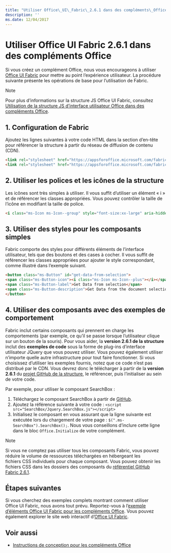 ```yaml
---
title: "Utiliser Office\_UI\_Fabric\_2.6.1 dans des compléments\_Office"
description: ''
ms.date: 12/04/2017
---
```




# <a name="use-office-ui-fabric-261-in-office-add-ins"></a>Utiliser Office UI Fabric 2.6.1 dans des compléments Office

Si vous créez un complément Office, nous vous encourageons à utiliser [Office UI Fabric](https://github.com/OfficeDev/Office-UI-Fabric) pour mettre au point l’expérience utilisateur. La procédure suivante présente les opérations de base pour l’utilisation de Fabric.  

> [!NOTE]
> Pour plus d’informations sur la structure JS Office UI Fabric, consultez [Utilisation de la structure JS d’interface utilisateur Office dans des compléments Office](../using-office-ui-fabric-js.md).

## <a name="1-set-up-fabric"></a>1. Configuration de Fabric

Ajoutez les lignes suivantes à votre code HTML dans la section d’en-tête pour référencer la structure à partir du réseau de diffusion de contenu (CDN).

```HTML
<link rel="stylesheet" href="https://appsforoffice.microsoft.com/fabric/1.0/fabric.min.css">
<link rel="stylesheet" href="https://appsforoffice.microsoft.com/fabric/1.0/fabric.components.min.css">
```


## <a name="2-use-fabric-icons-and-fonts"></a>2. Utiliser les polices et les icônes de la structure

Les icônes sont très simples à utiliser. Il vous suffit d’utiliser un élément « i » et de référencer les classes appropriées. Vous pouvez contrôler la taille de l’icône en modifiant la taille de police.

```HTML
<i class="ms-Icon ms-Icon--group" style="font-size:xx-large" aria-hidden="true"></i>
```


## <a name="3-use-styles-for-simple-components"></a>3. Utiliser des styles pour les composants simples

Fabric comporte des styles pour différents éléments de l’interface utilisateur, tels que des boutons et des cases à cocher. Il vous suffit de référencer les classes appropriées pour ajouter le style correspondant, comme illustré dans l’exemple suivant.

```HTML
<button class="ms-Button" id="get-data-from-selection">
<span class="ms-Button-icon"><i class="ms-Icon ms-Icon--plus"></i></span>
<span class="ms-Button-label">Get Data from selection</span>
<span class="ms-Button-description">Get Data from the document selection</span>
</button>
```

## <a name="4-use-components-with-sample-behavior"></a>4. Utiliser des composants avec des exemples de comportement

Fabric inclut certains composants qui prennent en charge les comportements (par exemple, ce qu’il se passe lorsque l’utilisateur clique sur un bouton de la souris). Pour vous aider, la **version 2.6.1 de la structure** inclut des **exemples de code** sous la forme de plug-ins d’interface utilisateur JQuery que vous pouvez utiliser. Vous pouvez également utiliser n’importe quelle autre infrastructure pour tout faire fonctionner. Si vous choisissez d’utiliser les exemples fournis, notez que ce code n’est pas distribué par le CDN. Vous devrez donc le télécharger à partir de la **version 2.6.1** du [projet GitHub de la structure](https://github.com/OfficeDev/office-ui-fabric-core/tree/release/2.6.1), le référencer, puis l’initialiser au sein de votre code. 

Par exemple, pour utiliser le composant SearchBox :

1. Téléchargez le composant SearchBox à partir de [GitHub](https://github.com/OfficeDev/office-ui-fabric-core/tree/release/2.6.1/src/components/SearchBox).
2. Ajoutez la référence suivante à votre code : `<script src="SearchBox/Jquery.SearchBox.js"></script>`
3. Initialisez le composant en vous assurant que la ligne suivante est exécutée lors du chargement de votre page : `$(".ms-SearchBox").SearchBox();`. Nous vous conseillons d’inclure cette ligne dans le bloc `Office.Initialize` de votre complément.     

> [!NOTE]
> Si vous ne comptez pas utiliser tous les composants Fabric, vous pouvez réduire le volume de ressources téléchargées en hébergeant les fichiers CSS individuels pour chaque composant. Vous pouvez obtenir les fichiers CSS dans les dossiers des composants du [référentiel GitHub Fabric 2.6.1](https://github.com/OfficeDev/office-ui-fabric-core/tree/release/2.6.1). 


## <a name="next-steps"></a>Étapes suivantes

Si vous cherchez des exemples complets montrant comment utiliser Office UI Fabric, nous avons tout prévu. Reportez-vous à l’[exemple d’éléments Office UI Fabric pour les compléments Office](https://github.com/OfficeDev/Office-Add-in-Fabric-UI-Sample). Vous pouvez également explorer le site web interactif d’[Office UI Fabric](https://github.com/OfficeDev/Office-UI-Fabric).

## <a name="see-also"></a>Voir aussi

- [Instructions de conception pour les compléments Office](../add-in-design.md)